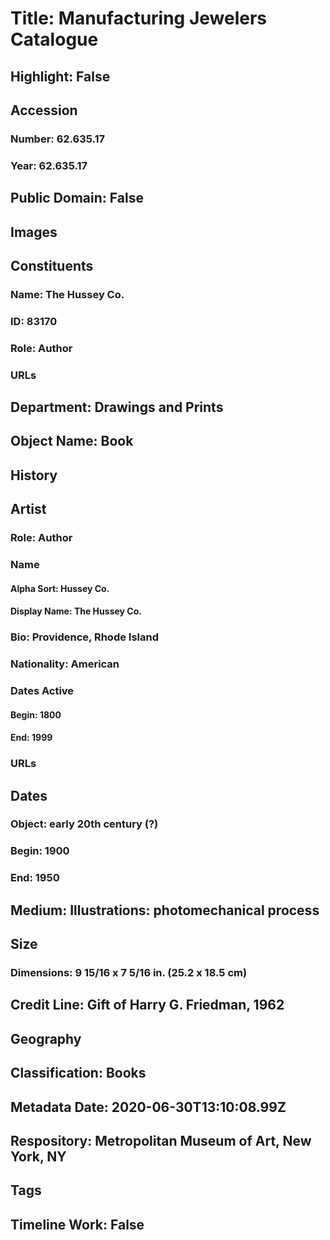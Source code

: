 # Title: Manufacturing Jewelers Catalogue
## Highlight: False
## Accession
### Number: 62.635.17
### Year: 62.635.17
## Public Domain: False
## Images
## Constituents
### Name: The Hussey Co.
### ID: 83170
### Role: Author
### URLs
## Department: Drawings and Prints
## Object Name: Book
## History
## Artist
### Role: Author
### Name
#### Alpha Sort: Hussey Co.
#### Display Name: The Hussey Co.
### Bio: Providence, Rhode Island
### Nationality: American
### Dates Active
#### Begin: 1800
#### End: 1999
### URLs
## Dates
### Object: early 20th century (?)
### Begin: 1900
### End: 1950
## Medium: Illustrations: photomechanical process
## Size
### Dimensions: 9 15/16 x 7 5/16 in. (25.2 x 18.5 cm)
## Credit Line: Gift of Harry G. Friedman, 1962
## Geography
## Classification: Books
## Metadata Date: 2020-06-30T13:10:08.99Z
## Respository: Metropolitan Museum of Art, New York, NY
## Tags
## Timeline Work: False